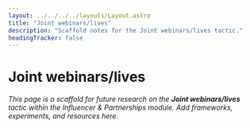 ```yaml
---
layout: ../../../../layouts/Layout.astro
title: "Joint webinars/lives"
description: "Scaffold notes for the Joint webinars/lives tactic."
headingTracker: false
---
```

# Joint webinars/lives

_This page is a scaffold for future research on the **Joint webinars/lives** tactic within the Influencer & Partnerships module. Add frameworks, experiments, and resources here._
